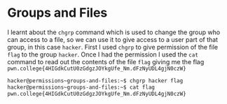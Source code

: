 # Groups and Files

I learnt about the `chgrp` command which is used to change the group who can access to a file, so we can use it to give access to a user part of that group, in this case `hacker`.
First I used `chgrp` to give permission of the file `flag` to the group `hacker`.
Once I had the permission I used the `cat` command to read out the contents of the file `flag` giving me the flag `pwn.college{4HIGdkCutU0zGdgzJOYkgUfe_Nm.dFzNyUDL4gjN0czW}`

```bash
hacker@permissions~groups-and-files:~$ chgrp hacker flag
hacker@permissions~groups-and-files:~$ cat flag
pwn.college{4HIGdkCutU0zGdgzJOYkgUfe_Nm.dFzNyUDL4gjN0czW}
```

